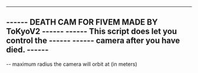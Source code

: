 --------------------------------------------------
------ DEATH CAM FOR FIVEM MADE BY ToKyoV2  ------
------ This script does let you control the ------
------ camera after you have died.          ------
--------------------------------------------------
-- maximum radius the camera will orbit at (in meters)
